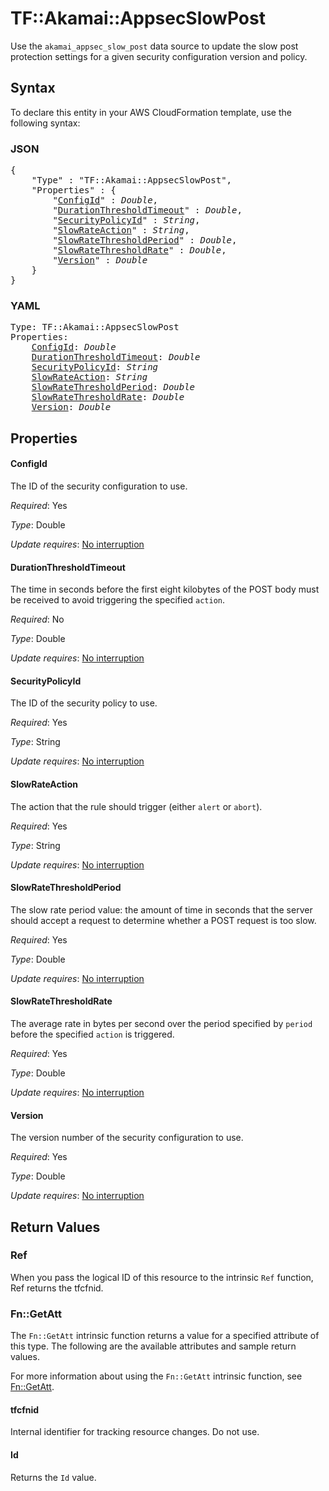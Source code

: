 # TF::Akamai::AppsecSlowPost

Use the `akamai_appsec_slow_post` data source to update the slow post protection settings for a given security configuration version and policy.

## Syntax

To declare this entity in your AWS CloudFormation template, use the following syntax:

### JSON

<pre>
{
    "Type" : "TF::Akamai::AppsecSlowPost",
    "Properties" : {
        "<a href="#configid" title="ConfigId">ConfigId</a>" : <i>Double</i>,
        "<a href="#durationthresholdtimeout" title="DurationThresholdTimeout">DurationThresholdTimeout</a>" : <i>Double</i>,
        "<a href="#securitypolicyid" title="SecurityPolicyId">SecurityPolicyId</a>" : <i>String</i>,
        "<a href="#slowrateaction" title="SlowRateAction">SlowRateAction</a>" : <i>String</i>,
        "<a href="#slowratethresholdperiod" title="SlowRateThresholdPeriod">SlowRateThresholdPeriod</a>" : <i>Double</i>,
        "<a href="#slowratethresholdrate" title="SlowRateThresholdRate">SlowRateThresholdRate</a>" : <i>Double</i>,
        "<a href="#version" title="Version">Version</a>" : <i>Double</i>
    }
}
</pre>

### YAML

<pre>
Type: TF::Akamai::AppsecSlowPost
Properties:
    <a href="#configid" title="ConfigId">ConfigId</a>: <i>Double</i>
    <a href="#durationthresholdtimeout" title="DurationThresholdTimeout">DurationThresholdTimeout</a>: <i>Double</i>
    <a href="#securitypolicyid" title="SecurityPolicyId">SecurityPolicyId</a>: <i>String</i>
    <a href="#slowrateaction" title="SlowRateAction">SlowRateAction</a>: <i>String</i>
    <a href="#slowratethresholdperiod" title="SlowRateThresholdPeriod">SlowRateThresholdPeriod</a>: <i>Double</i>
    <a href="#slowratethresholdrate" title="SlowRateThresholdRate">SlowRateThresholdRate</a>: <i>Double</i>
    <a href="#version" title="Version">Version</a>: <i>Double</i>
</pre>

## Properties

#### ConfigId

The ID of the security configuration to use.

_Required_: Yes

_Type_: Double

_Update requires_: [No interruption](https://docs.aws.amazon.com/AWSCloudFormation/latest/UserGuide/using-cfn-updating-stacks-update-behaviors.html#update-no-interrupt)

#### DurationThresholdTimeout

The time in seconds before the first eight kilobytes of the POST body must be received to avoid triggering the specified `action`.

_Required_: No

_Type_: Double

_Update requires_: [No interruption](https://docs.aws.amazon.com/AWSCloudFormation/latest/UserGuide/using-cfn-updating-stacks-update-behaviors.html#update-no-interrupt)

#### SecurityPolicyId

The ID of the security policy to use.

_Required_: Yes

_Type_: String

_Update requires_: [No interruption](https://docs.aws.amazon.com/AWSCloudFormation/latest/UserGuide/using-cfn-updating-stacks-update-behaviors.html#update-no-interrupt)

#### SlowRateAction

The action that the rule should trigger (either `alert` or `abort`).

_Required_: Yes

_Type_: String

_Update requires_: [No interruption](https://docs.aws.amazon.com/AWSCloudFormation/latest/UserGuide/using-cfn-updating-stacks-update-behaviors.html#update-no-interrupt)

#### SlowRateThresholdPeriod

The slow rate period value: the amount of time in seconds that the server should accept a request to determine whether a POST request is too slow.

_Required_: Yes

_Type_: Double

_Update requires_: [No interruption](https://docs.aws.amazon.com/AWSCloudFormation/latest/UserGuide/using-cfn-updating-stacks-update-behaviors.html#update-no-interrupt)

#### SlowRateThresholdRate

The average rate in bytes per second over the period specified by `period` before the specified `action` is triggered.

_Required_: Yes

_Type_: Double

_Update requires_: [No interruption](https://docs.aws.amazon.com/AWSCloudFormation/latest/UserGuide/using-cfn-updating-stacks-update-behaviors.html#update-no-interrupt)

#### Version

The version number of the security configuration to use.

_Required_: Yes

_Type_: Double

_Update requires_: [No interruption](https://docs.aws.amazon.com/AWSCloudFormation/latest/UserGuide/using-cfn-updating-stacks-update-behaviors.html#update-no-interrupt)

## Return Values

### Ref

When you pass the logical ID of this resource to the intrinsic `Ref` function, Ref returns the tfcfnid.

### Fn::GetAtt

The `Fn::GetAtt` intrinsic function returns a value for a specified attribute of this type. The following are the available attributes and sample return values.

For more information about using the `Fn::GetAtt` intrinsic function, see [Fn::GetAtt](https://docs.aws.amazon.com/AWSCloudFormation/latest/UserGuide/intrinsic-function-reference-getatt.html).

#### tfcfnid

Internal identifier for tracking resource changes. Do not use.

#### Id

Returns the <code>Id</code> value.

